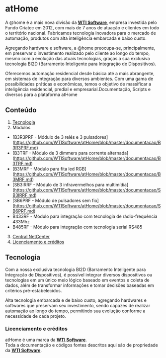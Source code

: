 # atHome

A @home é a mais nova divisão da [**WTI Software**](http://www.wtisoftware.com.br), empresa investida pelo Fundo Criatec em 2012, com mais de 7 anos de atuação e clientes em todo o território nacional. Fabricamos tecnologia inovadora para o mercado de automação, produtos com alta inteligência embarcada e baixo custo.

Agregando hardware e software, a @home preocupa-se, principalmente, em preservar o investimento realizado pelo cliente ao longo do tempo, mesmo com a evolução das atuais tecnologias, graças a sua exclusiva tecnologia BI2D (Barramento Inteligente para Integração de Dispositivos).

Oferecemos automação residencial desde básica até a mais abrangente, em sistemas de integração para diversos ambientes. Com uma gama de possibilidades práticas e econômicas, temos o objetivo de massificar a inteligência residencial, predial e empresarial.Documentação, Scripts e diversos para a plataforma atHome

## Conteúdo
1. [Tecnologia](#tecnologia)
2. Módulos

  * [B3R3PRF - Módulo de 3 relés e 3 pulsadores] (https://github.com/WTISoftware/atHome/blob/master/documentacao/B3R3PRF.md) 
  * [B3TRF - Módulo de 3 dimmers para corrente alternada] (https://github.com/WTISoftware/atHome/blob/master/documentacao/B3TRF.md) 
  * [B3MRF - Módulo para fita led RGB] (https://github.com/WTISoftware/atHome/blob/master/documentacao/B3MRF.md)
  * [SB3IRRF - Módulo de 3 infravermelhos para multimídia] (https://github.com/WTISoftware/atHome/blob/master/documentacao/SB3IRRF.md)
  * [SB6PRF - Módulo de pulsadores sem fio] (https://github.com/WTISoftware/atHome/blob/master/documentacao/SB6PRF.md)
  * B433RF - Módulo para integração com tecnologia de rádio-frequência 433Mhz
  * B485RF - Módulo para integração com tecnologia serial RS485
  
3. [Central NetCenter](documentacao/NETCENTER.md)
4. [Licenciamento e créditos](#licenciamento-e-créditos)

## Tecnologia ##

Com a nossa exclusiva tecnologia BI2D (Barramento Inteligente para Integração de Dispositivos), é possível integrar diversos dispositivos ou tecnologias em um único meio lógico baseado em eventos e coleta de dados, além de transformar informações e tomar decisões baseadas em critérios pré-estabelecidos.

Alta tecnologia embarcada e de baixo custo, agregando hardwares e softwares que preservam seu investimento, sendo capazes de realizar automação ao longo do tempo, permitindo sua evolução conforme a necessidade de cada projeto.

### Licenciamento e créditos ###

atHome é uma marca da [**WTI Software**](http://www.wtisoftware.com.br).  
Toda a documentação e códigos fontes descritos aqui são de propriedade da [**WTI Software**](http://www.wtisoftware.com.br).

